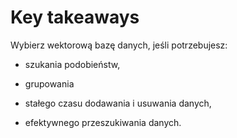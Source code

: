 
# Key takeaways

Wybierz wektorową bazę danych, jeśli potrzebujesz:
<div v-click>

- szukania podobieństw, 

</div>
<div v-click="2">

- grupowania
</div>
<div v-click="3"> 

- stałego czasu dodawania i usuwania danych,

</div>
<div v-click="3"> 

- efektywnego przeszukiwania danych.

</div>

